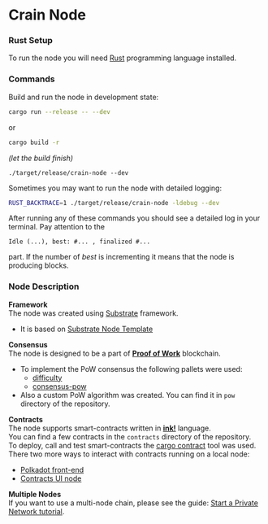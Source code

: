 # Crain Node

### Rust Setup

To run the node you will need [Rust](./docs/rust-setup.md) programming language installed.

### Commands

Build and run the node in development state:

```sh
cargo run --release -- --dev
```  
or  
```sh
cargo build -r
```
_(let the build finish)_
```
./target/release/crain-node --dev
```
Sometimes you may want to run the node with detailed logging:

```bash
RUST_BACKTRACE=1 ./target/release/crain-node -ldebug --dev
```  

After running any of these commands you should see a detailed log in your terminal. Pay attention to the
```
Idle (...), best: #... , finalized #...
```
part. If the number of _best_ is incrementing it means that the node is producing blocks.

### Node Description
__Framework__  
The node was created using [Substrate](https://substrate.io/) framework.   
- It is based on [Substrate Node Template](https://github.com/substrate-developer-hub/substrate-node-template)

__Consensus__  
The node is designed to be a part of [__Proof of Work__](https://medium.com/swlh/how-does-bitcoin-blockchain-mining-work-36db1c5cb55d) blockchain.  
- To implement the PoW consensus the following pallets were used:
  - [difficulty](https://github.com/kulupu/kulupu/tree/master/frame/difficulty)
  - [consensus-pow](https://paritytech.github.io/substrate/master/sc_consensus_pow/index.html)
- Also a custom PoW algorithm was created. You can find it in `pow` directory of the repository.

__Contracts__  
The node supports smart-contracts written in [__ink!__](https://ink.substrate.io/) language.  
You can find a few contracts in the `contracts` directory of the repository.  
To deploy, call and test smart-contracts the [cargo contract](https://github.com/paritytech/cargo-contract) tool was used.  
There two more ways to interact with contracts running on a local node:
- [Polkadot front-end](https://polkadot.js.org/apps/#/explorer?rpc=ws://localhost:9944)
- [Contracts UI node](https://github.com/paritytech/contracts-ui)

__Multiple Nodes__  
If you want to use a multi-node chain, please see the guide:
[Start a Private Network tutorial](https://docs.substrate.io/tutorials/v3/private-network).
